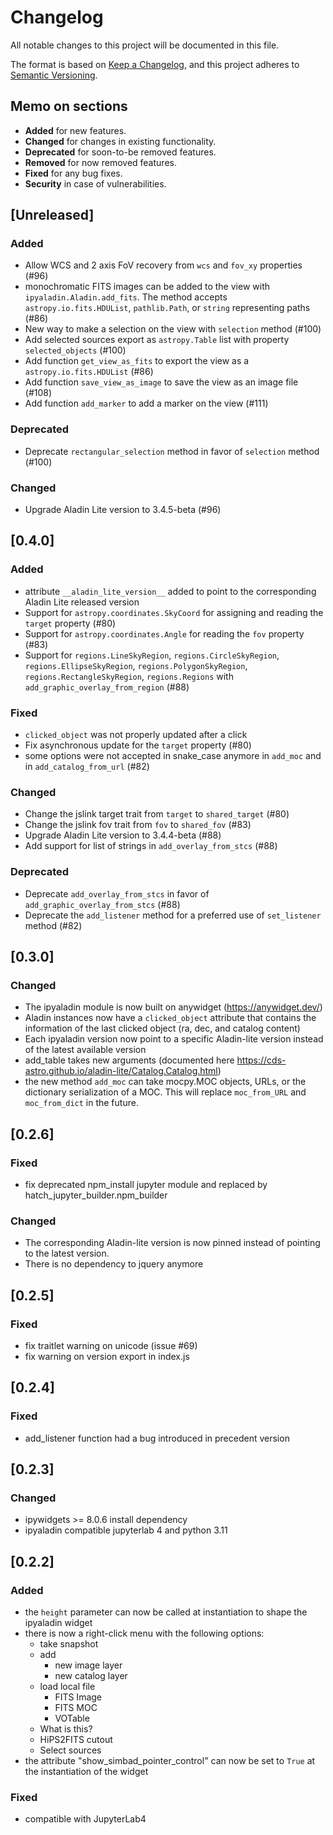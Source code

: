 # Changelog

All notable changes to this project will be documented in this file.

The format is based on [Keep a Changelog](https://keepachangelog.com/en/1.0.0/),
and this project adheres to [Semantic Versioning](https://semver.org/spec/v2.0.0.html).

## Memo on sections

- **Added** for new features.
- **Changed** for changes in existing functionality.
- **Deprecated** for soon-to-be removed features.
- **Removed** for now removed features.
- **Fixed** for any bug fixes.
- **Security** in case of vulnerabilities.

## [Unreleased]

### Added

- Allow WCS and 2 axis FoV recovery from `wcs` and `fov_xy` properties (#96)
- monochromatic FITS images can be added to the view with `ipyaladin.Aladin.add_fits`.
  The method accepts `astropy.io.fits.HDUList`, `pathlib.Path`, or `string` representing paths (#86)
- New way to make a selection on the view with `selection` method (#100)
- Add selected sources export as `astropy.Table` list with property `selected_objects` (#100)
- Add function `get_view_as_fits` to export the view as a `astropy.io.fits.HDUList` (#86)
- Add function `save_view_as_image` to save the view as an image file (#108)
- Add function `add_marker` to add a marker on the view (#111)

### Deprecated

- Deprecate `rectangular_selection` method in favor of `selection` method (#100)

### Changed

- Upgrade Aladin Lite version to 3.4.5-beta (#96)

## [0.4.0]

### Added

- attribute `__aladin_lite_version__` added to point to the corresponding Aladin Lite released version
- Support for `astropy.coordinates.SkyCoord` for assigning and reading the `target` property (#80)
- Support for `astropy.coordinates.Angle` for reading the `fov` property (#83)
- Support for `regions.LineSkyRegion`, `regions.CircleSkyRegion`, `regions.EllipseSkyRegion`, `regions.PolygonSkyRegion`, `regions.RectangleSkyRegion`, `regions.Regions` with `add_graphic_overlay_from_region` (#88)

### Fixed

- `clicked_object` was not properly updated after a click
- Fix asynchronous update for the `target` property (#80)
- some options were not accepted in snake_case anymore in `add_moc` and in `add_catalog_from_url` (#82)

### Changed

- Change the jslink target trait from `target` to `shared_target` (#80)
- Change the jslink fov trait from `fov` to `shared_fov` (#83)
- Upgrade Aladin Lite version to 3.4.4-beta (#88)
- Add support for list of strings in `add_overlay_from_stcs` (#88)

### Deprecated

- Deprecate `add_overlay_from_stcs` in favor of `add_graphic_overlay_from_stcs` (#88)
- Deprecate the `add_listener` method for a preferred use of `set_listener` method (#82)

## [0.3.0]

### Changed

- The ipyaladin module is now built on anywidget (https://anywidget.dev/)
- Aladin instances now have a `clicked_object` attribute that contains the information of
  the last clicked object (ra, dec, and catalog content)
- Each ipyaladin version now point to a specific Aladin-lite version instead of the latest available version
- add_table takes new arguments (documented here https://cds-astro.github.io/aladin-lite/Catalog.Catalog.html)
- the new method `add_moc` can take mocpy.MOC objects, URLs, or the dictionary serialization of a MOC. This will replace `moc_from_URL` and `moc_from_dict` in the future.

## [0.2.6]

### Fixed

- fix deprecated npm_install jupyter module and replaced by hatch_jupyter_builder.npm_builder

### Changed

- The corresponding Aladin-lite version is now pinned instead of pointing to the latest version.
- There is no dependency to jquery anymore

## [0.2.5]

### Fixed

- fix traitlet warning on unicode (issue #69)
- fix warning on version export in index.js

## [0.2.4]

### Fixed

- add_listener function had a bug introduced in precedent version

## [0.2.3]

### Changed

- ipywidgets >= 8.0.6 install dependency
- ipyaladin compatible jupyterlab 4 and python 3.11

## [0.2.2]

### Added

- the `height` parameter can now be called at instantiation to shape the ipyaladin widget
- there is now a right-click menu with the following options:
  - take snapshot
  - add
    - new image layer
    - new catalog layer
  - load local file
    - FITS Image
    - FITS MOC
    - VOTable
  - What is this?
  - HiPS2FITS cutout
  - Select sources
- the attribute "show_simbad_pointer_control" can now be set to `True` at the instantiation of the widget

### Fixed

- compatible with JupyterLab4
